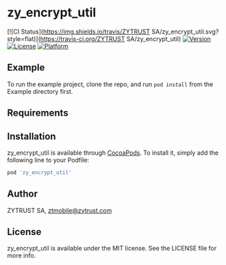 # zy_encrypt_util

[![CI Status](https://img.shields.io/travis/ZYTRUST SA/zy_encrypt_util.svg?style=flat)](https://travis-ci.org/ZYTRUST SA/zy_encrypt_util)
[![Version](https://img.shields.io/cocoapods/v/zy_encrypt_util.svg?style=flat)](https://cocoapods.org/pods/zy_encrypt_util)
[![License](https://img.shields.io/cocoapods/l/zy_encrypt_util.svg?style=flat)](https://cocoapods.org/pods/zy_encrypt_util)
[![Platform](https://img.shields.io/cocoapods/p/zy_encrypt_util.svg?style=flat)](https://cocoapods.org/pods/zy_encrypt_util)

## Example

To run the example project, clone the repo, and run `pod install` from the Example directory first.

## Requirements

## Installation

zy_encrypt_util is available through [CocoaPods](https://cocoapods.org). To install
it, simply add the following line to your Podfile:

```ruby
pod 'zy_encrypt_util'
```

## Author

ZYTRUST SA, ztmobile@zytrust.com

## License

zy_encrypt_util is available under the MIT license. See the LICENSE file for more info.

